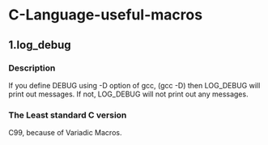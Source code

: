 # C-Language-useful-macros

## 1.log_debug
### Description
If you define DEBUG using -D option of gcc, 
(gcc -D) then LOG_DEBUG will print out messages.
If not, LOG_DEBUG will not print out any messages.

### The Least standard C version
C99, because of Variadic Macros.
